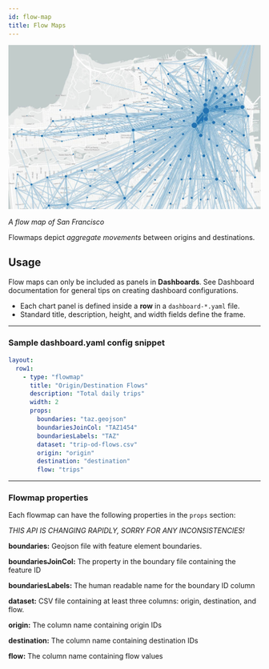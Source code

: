 ```yaml
---
id: flow-map
title: Flow Maps
---
```


![flow map example](assets/flow-map.jpg)

_A flow map of San Francisco_

Flowmaps depict _aggregate movements_ between origins and destinations.

## Usage

Flow maps can only be included as panels in **Dashboards**. See Dashboard documentation for general tips on creating dashboard configurations.

- Each chart panel is defined inside a **row** in a `dashboard-*.yaml` file.
- Standard title, description, height, and width fields define the frame.

---

### Sample dashboard.yaml config snippet

```yaml
layout:
  row1:
    - type: "flowmap"
      title: "Origin/Destination Flows"
      description: "Total daily trips"
      width: 2
      props:
        boundaries: "taz.geojson"
        boundariesJoinCol: "TAZ1454"
        boundariesLabels: "TAZ"
        dataset: "trip-od-flows.csv"
        origin: "origin"
        destination: "destination"
        flow: "trips"
```

---

### Flowmap properties

Each flowmap can have the following properties in the `props` section:

_THIS API IS CHANGING RAPIDLY, SORRY FOR ANY INCONSISTENCIES!_

**boundaries:** Geojson file with feature element boundaries.

**boundariesJoinCol:** The property in the boundary file containing the feature ID

**boundariesLabels:** The human readable name for the boundary ID column

**dataset:** CSV file containing at least three columns: origin, destination, and flow.

**origin:** The column name containing origin IDs

**destination:** The column name containing destination IDs

**flow:** The column name containing flow values
